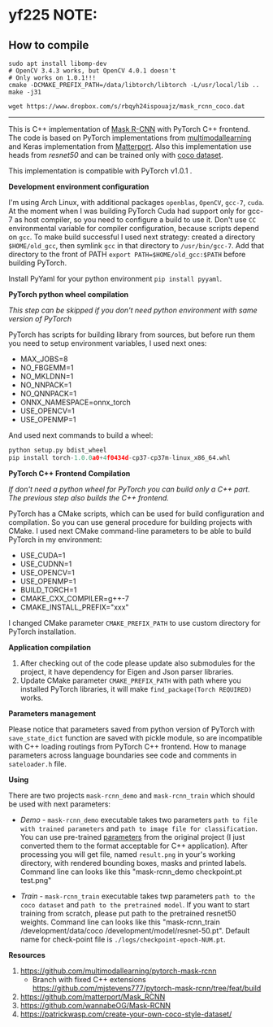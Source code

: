 # yf225 NOTE:

## How to compile
```
sudo apt install libomp-dev
# OpenCV 3.4.3 works, but OpenCV 4.0.1 doesn't
# Only works on 1.0.1!!!
cmake -DCMAKE_PREFIX_PATH=/data/libtorch/libtorch -L/usr/local/lib ..
make -j31

wget https://www.dropbox.com/s/rbqyh24ispouajz/mask_rcnn_coco.dat
```

-------------------------

This is C++ implementation of [Mask R-CNN](https://arxiv.org/abs/1703.06870) with PyTorch C++ frontend.
The code is based on PyTorch implementations from [multimodallearning](https://github.com/multimodallearning/pytorch-mask-rcnn) and Keras implementation from [Matterport](https://github.com/matterport/Mask_RCNN). Also this implementation use heads from _resnet50_ and can be trained only with
[coco dataset](https://cocodataset.org/).

This implementation is compatible with PyTorch v1.0.1 .

**Development environment configuration**

I'm using Arch Linux, with additional packages ``openblas``, ``OpenCV``, ``gcc-7``, ``cuda``. At the moment when I was building PyTorch Cuda had support only for gcc-7 as host compiler, so you need to configure a build to use it. Don't use ``CC`` environmental variable for compiler configuration, because scripts depend on ``gcc``. To make build successful I used next strategy:
created a directory ``$HOME/old_gcc``, then symlink ``gcc`` in that directory to ``/usr/bin/gcc-7``. Add that directory to the front of PATH ``export PATH=$HOME/old_gcc:$PATH`` before building PyTorch.

Install PyYaml for your python environment ``pip install pyyaml``.

**PyTorch python wheel compilation**

_This step can be skipped if you don't need python environment with same version of PyTorch_

PyTorch has scripts for building library from sources, but before run them you need to setup environment variables, I used next ones:

* MAX_JOBS=8
* NO_FBGEMM=1
* NO_MKLDNN=1
* NO_NNPACK=1
* NO_QNNPACK=1
* ONNX_NAMESPACE=onnx_torch
* USE_OPENCV=1
* USE_OPENMP=1

And used next commands to build a wheel:
``` python
python setup.py bdist_wheel
pip install torch-1.0.0a0+4f0434d-cp37-cp37m-linux_x86_64.whl
```

**PyTorch C++ Frontend Compilation**

_If don't need a python wheel for PyTorch you can build only a C++ part. The previous step also builds the C++ frontend._

PyTorch has a CMake scripts, which can be used for build configuration and compilation. So you can use general procedure for building projects with CMake. I used next CMake command-line parameters to be able to build PyTorch in my environment:
* USE_CUDA=1
* USE_CUDNN=1
* USE_OPENCV=1
* USE_OPENMP=1
* BUILD_TORCH=1
* CMAKE_CXX_COMPILER=g++-7
* CMAKE_INSTALL_PREFIX="xxx"

I changed CMake parameter ``CMAKE_PREFIX_PATH`` to use custom directory for PyTorch installation.


**Application compilation**

1. After checking out of the code please update also submodules for the project, it have dependency for Eigen and Json parser libraries.
2. Update CMake parameter ``CMAKE_PREFIX_PATH`` with path where you installed PyTorch libraries, it will make ``find_package(Torch REQUIRED)`` works.

**Parameters management**

Please notice that parameters saved from python version of PyTorch with ``save_state_dict`` function are saved with pickle module, so are incompatible with C++ loading routings from PyTorch C++ frontend. How to manage parameters across language boundaries see code and comments in ``sateloader.h`` file.

**Using**

There are two projects ``mask-rcnn_demo`` and ``mask-rcnn_train`` which should be used with next parameters:
* *Demo* - ``mask-rcnn_demo`` executable takes two parameters ``path to file with trained parameters`` and ``path to image file for classification``. You can use pre-trained [parameters](https://drive.google.com/file/d/1H8_0uxCt7J7QIqQWs2QL-fW558-jRm9a/view?usp=sharing) from the original project (I just converted them to the format acceptable for C++ application). After processing you will get file, named ``result.png`` in your's working directory, with rendered bounding boxes, masks and printed labels. Command line can looks like this "mask-rcnn_demo checkpoint.pt test.png"

* *Train* - ``mask-rcnn_train`` executable takes twp parameters ``path to the coco dataset`` and ``path to the pretrained model``. If you want to start training from scratch, please put path to the pretrained resnet50 weights. Command line can looks like this "mask-rcnn_train /development/data/coco /development/model/resnet-50.pt". Default name for check-point file is ``./logs/checkpoint-epoch-NUM.pt``.

**Resources**
1. https://github.com/multimodallearning/pytorch-mask-rcnn
    * Branch with fixed  C++ extensions  https://github.com/mjstevens777/pytorch-mask-rcnn/tree/feat/build
2. https://github.com/matterport/Mask_RCNN
3. https://github.com/wannabeOG/Mask-RCNN
4. https://patrickwasp.com/create-your-own-coco-style-dataset/
